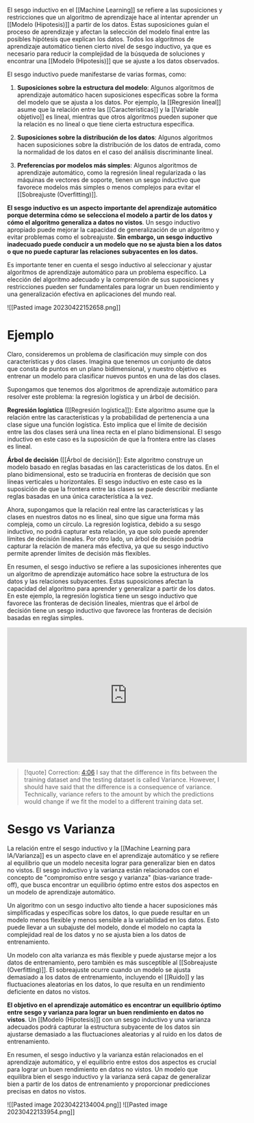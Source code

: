 El sesgo inductivo en el [[Machine Learning]] se refiere a las suposiciones y restricciones que un algoritmo de aprendizaje hace al intentar aprender un [[Modelo (Hipotesis)]] a partir de los datos. Estas suposiciones guían el proceso de aprendizaje y afectan la selección del modelo final entre las posibles hipótesis que explican los datos. Todos los algoritmos de aprendizaje automático tienen cierto nivel de sesgo inductivo, ya que es necesario para reducir la complejidad de la búsqueda de soluciones y encontrar una [[Modelo (Hipotesis)]] que se ajuste a los datos observados.

El sesgo inductivo puede manifestarse de varias formas, como:

1.  **Suposiciones sobre la estructura del modelo**: Algunos algoritmos de aprendizaje automático hacen suposiciones específicas sobre la forma del modelo que se ajusta a los datos. Por ejemplo, la [[Regresión lineal]] asume que la relación entre las [[Características]] y la [[Variable objetivo]] es lineal, mientras que otros algoritmos pueden suponer que la relación es no lineal o que tiene cierta estructura específica.

2.  **Suposiciones sobre la distribución de los datos**: Algunos algoritmos hacen suposiciones sobre la distribución de los datos de entrada, como la normalidad de los datos en el caso del análisis discriminante lineal.

3.  **Preferencias por modelos más simples**: Algunos algoritmos de aprendizaje automático, como la regresión lineal regularizada o las máquinas de vectores de soporte, tienen un sesgo inductivo que favorece modelos más simples o menos complejos para evitar el [[Sobreajuste (Overfitting)]].


**El sesgo inductivo es un aspecto importante del aprendizaje automático porque determina cómo se selecciona el modelo a partir de los datos y cómo el algoritmo generaliza a datos no vistos**. Un sesgo inductivo apropiado puede mejorar la capacidad de generalización de un algoritmo y evitar problemas como el sobreajuste. **Sin embargo, un sesgo inductivo inadecuado puede conducir a un modelo que no se ajusta bien a los datos o que no puede capturar las relaciones subyacentes en los datos.**

Es importante tener en cuenta el sesgo inductivo al seleccionar y ajustar algoritmos de aprendizaje automático para un problema específico. La elección del algoritmo adecuado y la comprensión de sus suposiciones y restricciones pueden ser fundamentales para lograr un buen rendimiento y una generalización efectiva en aplicaciones del mundo real.

![[Pasted image 20230422152658.png]]

# Ejemplo

Claro, consideremos un problema de clasificación muy simple con dos características y dos clases. Imagina que tenemos un conjunto de datos que consta de puntos en un plano bidimensional, y nuestro objetivo es entrenar un modelo para clasificar nuevos puntos en una de las dos clases.

Supongamos que tenemos dos algoritmos de aprendizaje automático para resolver este problema: la regresión logística y un árbol de decisión.

**Regresión logística** ([[Regresión logística]]): Este algoritmo asume que la relación entre las características y la probabilidad de pertenencia a una clase sigue una función logística. Esto implica que el límite de decisión entre las dos clases será una línea recta en el plano bidimensional. El sesgo inductivo en este caso es la suposición de que la frontera entre las clases es lineal.

**Árbol de decisión** ([[Árbol de decisión]]: Este algoritmo construye un modelo basado en reglas basadas en las características de los datos. En el plano bidimensional, esto se traduciría en fronteras de decisión que son líneas verticales u horizontales. El sesgo inductivo en este caso es la suposición de que la frontera entre las clases se puede describir mediante reglas basadas en una única característica a la vez.

Ahora, supongamos que la relación real entre las características y las clases en nuestros datos no es lineal, sino que sigue una forma más compleja, como un círculo. La regresión logística, debido a su sesgo inductivo, no podrá capturar esta relación, ya que solo puede aprender límites de decisión lineales. Por otro lado, un árbol de decisión podría capturar la relación de manera más efectiva, ya que su sesgo inductivo permite aprender límites de decisión más flexibles.

En resumen, el sesgo inductivo se refiere a las suposiciones inherentes que un algoritmo de aprendizaje automático hace sobre la estructura de los datos y las relaciones subyacentes. Estas suposiciones afectan la capacidad del algoritmo para aprender y generalizar a partir de los datos. En este ejemplo, la regresión logística tiene un sesgo inductivo que favorece las fronteras de decisión lineales, mientras que el árbol de decisión tiene un sesgo inductivo que favorece las fronteras de decisión basadas en reglas simples.


<iframe width="560" height="315" src="https://www.youtube.com/embed/EuBBz3bI-aA" title="YouTube video player" frameborder="0" allow="accelerometer; autoplay; clipboard-write; encrypted-media; gyroscope; picture-in-picture; web-share" allowfullscreen></iframe>

> [!quote]
> Correction: [4:06](https://www.youtube.com/watch?v=EuBBz3bI-aA&t=246s) I say that the difference in fits between the training dataset and the testing dataset is called Variance. However, I should have said that the difference is a consequence of variance. Technically, variance refers to the amount by which the predictions would change if we fit the model to a different training data set.


# Sesgo vs Varianza

La relación entre el sesgo inductivo y la [[Machine Learning para IA/Varianza]] es un aspecto clave en el aprendizaje automático y se refiere al equilibrio que un modelo necesita lograr para generalizar bien en datos no vistos. El sesgo inductivo y la varianza están relacionados con el concepto de "compromiso entre sesgo y varianza" (bias-variance trade-off), que busca encontrar un equilibrio óptimo entre estos dos aspectos en un modelo de aprendizaje automático.

Un algoritmo con un sesgo inductivo alto tiende a hacer suposiciones más simplificadas y específicas sobre los datos, lo que puede resultar en un modelo menos flexible y menos sensible a la variabilidad en los datos. Esto puede llevar a un subajuste del modelo, donde el modelo no capta la complejidad real de los datos y no se ajusta bien a los datos de entrenamiento.

Un modelo con alta varianza es más flexible y puede ajustarse mejor a los datos de entrenamiento, pero también es más susceptible al [[Sobreajuste (Overfitting)]]. El sobreajuste ocurre cuando un modelo se ajusta demasiado a los datos de entrenamiento, incluyendo el [[Ruido]] y las fluctuaciones aleatorias en los datos, lo que resulta en un rendimiento deficiente en datos no vistos.

**El objetivo en el aprendizaje automático es encontrar un equilibrio óptimo entre sesgo y varianza para lograr un buen rendimiento en datos no vistos**. Un [[Modelo (Hipotesis)]] con un sesgo inductivo y una varianza adecuados podrá capturar la estructura subyacente de los datos sin ajustarse demasiado a las fluctuaciones aleatorias y al ruido en los datos de entrenamiento.

En resumen, el sesgo inductivo y la varianza están relacionados en el aprendizaje automático, y el equilibrio entre estos dos aspectos es crucial para lograr un buen rendimiento en datos no vistos. Un modelo que equilibra bien el sesgo inductivo y la varianza será capaz de generalizar bien a partir de los datos de entrenamiento y proporcionar predicciones precisas en datos no vistos.

![[Pasted image 20230422134004.png]]
![[Pasted image 20230422133954.png]]